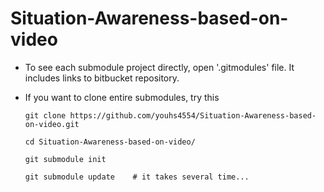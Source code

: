 # Situation-Awareness-based-on-video

* To see each submodule project directly, open '.gitmodules' file. It includes links to bitbucket repository.
* If you want to clone entire submodules, try this

  ```
  git clone https://github.com/youhs4554/Situation-Awareness-based-on-video.git
  
  cd Situation-Awareness-based-on-video/

  git submodule init

  git submodule update    # it takes several time...
  ```

